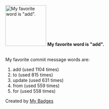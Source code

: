 <img src="https://my-badges.github.io/my-badges/favorite-word.png" alt="My favorite word is &quot;add&quot;." title="My favorite word is &quot;add&quot;." width="128">
<strong>My favorite word is &quot;add&quot;.</strong>
<br><br>

My favorite commit message words are:

1. add (used 1104 times)
2. to (used 815 times)
3. update (used 631 times)
4. from (used 559 times)
5. for (used 558 times)


Created by <a href="https://github.com/my-badges/my-badges">My Badges</a>